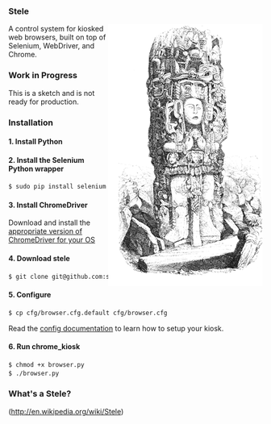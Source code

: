 ### Stele
<img align="right" alt="Image of a Maya stele at Copan" src="/media/copan.png" />
A control system for kiosked web browsers, built on top of Selenium, WebDriver, and Chrome.

### Work in Progress
This is a sketch and is not ready for production.

### Installation
#### 1. Install Python
#### 2. Install the Selenium Python wrapper

```bash
$ sudo pip install selenium
```

#### 3. Install ChromeDriver
Download and install the [appropriate version of ChromeDriver for your OS](http://code.google.com/p/chromedriver/downloads/list)

#### 4. Download stele
```bash
$ git clone git@github.com:scimusmn/stele.git
```

#### 5. Configure
```bash
$ cp cfg/browser.cfg.default cfg/browser.cfg
```
Read the [config documentation](https://github.com/scimusmn/stele/blob/master/docs/config.md) to learn how to setup your kiosk.

#### 6. Run chrome_kiosk
```bash
$ chmod +x browser.py
$ ./browser.py
```
### What's a Stele?
(http://en.wikipedia.org/wiki/Stele)
